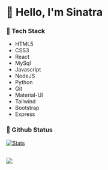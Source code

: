 # **👋 Hello, I'm Sinatra**

### 🎉 Tech Stack

- HTML5
- CSS3
- React
- MySql
- Javascript
- NodeJS
- Python
- Git
- Material-UI
- Tailwind
- Bootstrap
- Express


### 🎉 Github Status

[![Stats](https://github-stats-alpha.vercel.app/api/?username=svecx&cc=fff&tc=DF7431&ic=DF7431 "Stats")](https://github.com/svecx "Stats")<br>

<br>
<a href="https://github.com/svecx/github-readme-stats"><img align="center" src="https://github-readme-stats.vercel.app/api/top-langs/?username=anuraghazra&layout=compact&theme=buefy&hide_border=true" /></a>
